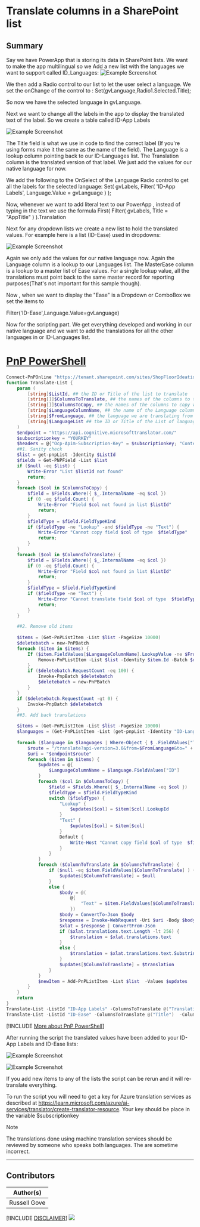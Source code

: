 

# Translate columns in a SharePoint list

## Summary

Say we have PowerApp that is storing its data in SharePoint lists. We want to make the app multilingual so we Add a new list with the languages we want to support called ID_Languages:
![Example Screenshot](assets/Languages.PNG)

We then add a Radio control to our list to let the user select a language. We set the onChange of the control to :
Set(gvLanguage,Radio1.Selected.Title);

So now we have the selected language in gvLanguage.

Next we want to change all the labels in the app to display the translated text of the label. So we create a table called ID-App Labels

![Example Screenshot](assets/AppLabels.PNG)

The Title field is what we use in code to find the correct label (If you're using forms make it the same as the name of the field). The Language is a lookup column pointing back to our ID-Languages list. The Translation column is the translated version of that label. We just add the values for our native language for now.

We add the following to the OnSelect of the Language Radio control to get all the labels for the selected language:
Set(
    gvLabels,
    Filter(
        'ID-App Labels',
        Language.Value = gvLanguage
    )
);


Now, whenever we want to add literal text to our PowerApp , instead of typing in the text we use the formula
First(
    Filter(
        gvLabels,
        Title = "AppTitle"
    )
).Translation

Next for any dropdown lists we create a new list to hold the translated values. For example here is a list (ID-Ease) used in dropdowns:

![Example Screenshot](assets/EaSE.PNG)

Again we only add the values for our native language now. Again the Language column is a lookup to our Languages list. The MasterEase column is a lookup to a master list of Ease values. For a single lookup value, all the translations must point back to the same master record for reporting purposes(That's not important for this sample though).

Now , when we want to display the "Ease" is a Dropdown or ComboBox we set the items to 

Filter('ID-Ease',Language.Value=gvLanguage)

Now for the scripting part. We get everything developed and working in our native language and we want to add the
translations for all the other languages in or ID-Languages list.


# [PnP PowerShell](#tab/pnpps)

```powershell
Connect-PnPOnline "https://tenant.sharepoint.com/sites/ShopFloorIdeation/" -DeviceLogin
function Translate-List {
    param (
        [string]$ListId, ## the ID or Title of the list to translate
        [string[]]$ColumnsToTranslate, ## the names of the columns to translate
        [string[]]$ColumnsToCopy, ## the names of the columns to copy without translating
        [string]$LanguageColumnName, ## the name of the Language column (must be a lookup)
        [string]$FromLanguage, ## the language we are translating from (items in the list must be of this lanugage)
        [string]$LanguageList ## the ID or Title of the List of languages
    )
    $endpoint = "https://api.cognitive.microsofttranslator.com/"
    $subscriptionkey = "YOURKEY"
    $headers = @{"Ocp-Apim-Subscription-Key" = $subscriptionkey; "Content-Type" = "application/json"; } 
    ##1. Sanity check
    $list = get-pnpList -Identity $ListId
    $fields = Get-PNPField -List $list
    if ($null -eq $list) {
        Write-Error "List $listId not found"
        return;
    }
    foreach ($col in $ColumnsToCopy) {
        $field = $Fields.Where({ $_.InternalName -eq $col }) 
        if (0 -eq $field.Count) {
            Write-Error "Field $col not found in list $listId"
            return;
        }
        $fieldType = $field.FieldTypeKind
        if ($fieldType -ne "Lookup" -and $fieldType -ne "Text") {
            Write-Error "Cannot copy field $col of type  $fieldType"
            return;
        }
    }
    foreach ($col in $ColumnsToTranslate) {
        $field = $Fields.Where({ $_.InternalName -eq $col }) 
        if (0 -eq $field.Count) {
            Write-Error "Field $col not found in list $listId"
            return;
        }
        $fieldType = $field.FieldTypeKind
        if ($fieldType -ne "Text") {
            Write-Error "Cannot translate field $col of type  $fieldType"
            return;
        }
    }

    ##2. Remove old items
    
    $items = (Get-PnPListItem -List $list -PageSize 10000)
    $deletebatch = new-PnPBatch
    foreach ($item in $items) {
        If ($item.FieldValues[$LanguageColumnName].LookupValue -ne $FromLanguage) {
            Remove-PnPListItem -List $list -Identity $item.Id -Batch $deletebatch -Recycle
        }
        if ($deletebatch.RequestCount -eq 100) {
            Invoke-PnpBatch $deletebatch
            $deletebatch = new-PnPBatch
        }
    }
    if ($deletebatch.RequestCount -gt 0) {
        Invoke-PnpBatch $deletebatch
    }
    ##3. Add back translations

    $items = (Get-PnPListItem -List $list -PageSize 10000)
    $languages = (Get-PnPListItem -List (get-pnpList -Identity "ID-Languages") -PageSize 10000)
    
    foreach ($language in $languages | Where-Object { $_.FieldValues["Title"] -ne $FromLanguage }) {
        $route = "/translate?api-version=3.0&from=$FromLanguage&to=" + $language.FieldValues["Title"]
        $uri = "$endpoint$route"
        foreach ($item in $items) {
            $updates = @{
                $LanguageColumnName = $language.FieldValues["ID"]
            }
            foreach ($col in $ColumnsToCopy) {
                $field = $Fields.Where({ $_.InternalName -eq $col }) 
                $fieldType = $field.FieldTypeKind
                switch ($fieldType) {
                    "Lookup" { 
                        $updates[$col] = $item[$col].LookupId
                    }
                    "Text" { 
                        $updates[$col] = $item[$col]
                    }
                    Default {
                        Write-Host "Cannot copy field $col of type  $fieldType"
                    }
                }
            }
            foreach ($ColumnToTranslate in $ColumnsToTranslate) {
                if ($null -eq $item.FieldValues[$ColumnToTranslate] ) {
                    $updates[$ColumnToTranslate] = $null
                }
                else {
                    $body = @(
                        @{
                            "Text" = $item.FieldValues[$ColumnToTranslate]
                        })
                    $body = ConvertTo-Json $body
                    $response = Invoke-WebRequest -Uri $uri -Body $body  -Headers $headers -Method Post
                    $xlat = $response | ConvertFrom-Json
                    if ($xlat.translations.text.Length -lt 256) {
                        $translation = $xlat.translations.text
                    }
                    else {
                        $translation = $xlat.translations.text.Substring(0, 255)
                    }
                    $updates[$ColumnToTranslate] = $translation
                }    
            }
            $newItem = Add-PnPListItem -List $list  -Values $updates
        }
    }
    return 
}
Translate-List -ListId "ID-App Labels" -ColumnsToTranslate @("Translation")  -ColumnsToCopy @("Title") -LanguageColumnName "Language" -FromLanguage "en" -LanguageList "ID-Languages"
Translate-List -ListId "ID-Ease" -ColumnsToTranslate @("Title")  -ColumnsToCopy @("MasterEase") -LanguageColumnName "Language" -FromLanguage "en" -LanguageList "ID-Languages"

```
[!INCLUDE [More about PnP PowerShell](../../docfx/includes/MORE-PNPPS.md)]

After running the script the translated values have been added to your ID-App Labels and ID-Ease lists:

![Example Screenshot](assets/AppLabelsTranslated.PNG)

![Example Screenshot](assets/EaseTranslated.PNG)

If you add new items to any of the lists the script can be rerun and it will re-translate everything.

To run the script you will need to get a key for Azure translation services as described at https://learn.microsoft.com/azure/ai-services/translator/create-translator-resource. Your key should be place in the variable $subscriptionkey 

> [!Note]
> The translations done using machine translation services should be reviewed by someone who speaks both languages. The are sometime incorrect.


***

## Contributors

| Author(s) |
|-----------|
| Russell Gove |

[!INCLUDE [DISCLAIMER](../../docfx/includes/DISCLAIMER.md)]
<img src="https://m365-visitor-stats.azurewebsites.net/script-samples/scripts/spo-translate-list" aria-hidden="true" />
